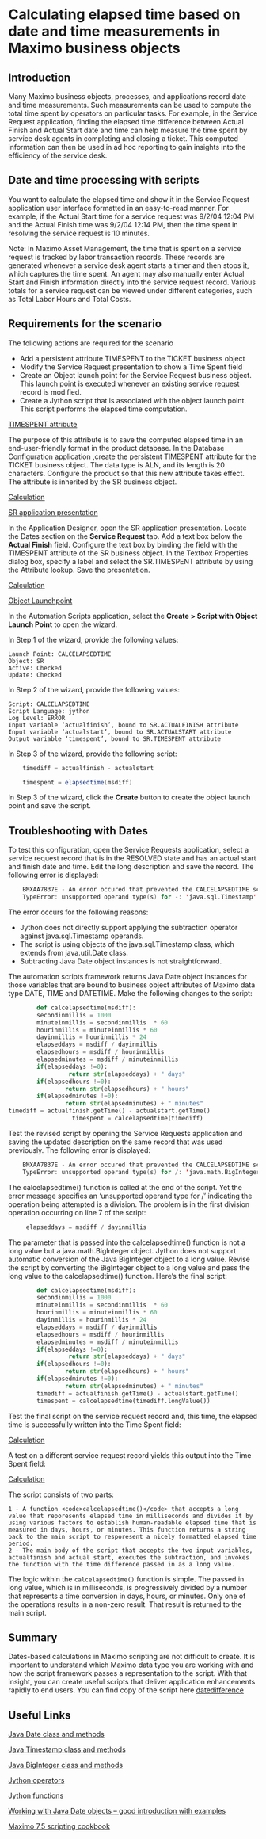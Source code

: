 # Calculating elapsed time based on date and time measurements in Maximo business objects 

## Introduction

Many Maximo business objects, processes, and applications record date and time measurements. Such measurements can be used to compute the total time spent by operators on particular tasks. For example, in the Service Request application, finding the elapsed time difference between Actual Finish and Actual Start date and time can help measure the time spent by service desk agents in completing and closing a ticket. This computed information can then be used in ad hoc reporting to gain insights into the efficiency of the service desk.

## Date and time processing with scripts

You want to calculate the elapsed time and show it in the Service Request application user interface formatted in an easy-to-read manner. For example, if the Actual Start time for a service request was 9/2/04 12:04 PM and the Actual Finish time was 9/2/04 12:14 PM, then the time spent in resolving the service request is 10 minutes.

Note: In Maximo Asset Management, the time that is spent on a service request is tracked by labor transaction records. These records are generated whenever a service desk agent starts a timer and then stops it, which captures the time spent. An agent may also manually enter Actual Start and Finish information directly into the service request record. Various totals for a service request can be viewed under different categories, such as Total Labor Hours and Total Costs. 

## Requirements for the scenario

The following actions are required for the scenario

* Add a persistent attribute TIMESPENT to the TICKET business object
* Modify the Service Request presentation to show a Time Spent field 
* Create an Object launch point for the Service Request business object. This launch point is executed whenever an existing service request record is modified.
* Create a Jython script that is associated with the object launch point. This script performs the elapsed time computation.

<u>TIMESPENT attribute</u>

The purpose of this attribute is to save the computed elapsed time in an end-user-friendly format in the product database. In the Database Configuration application ,create the persistent TIMESPENT attribute for the TICKET business object. The data type is ALN, and its length is 20 characters. Configure the product so that this new attribute takes effect. The attribute is inherited by the SR business object. 

[Calculation](sample06-1/pic1.jpeg)

<u>SR application presentation</u>

In the Application Designer, open the SR application presentation. Locate the Dates section on the **Service Request** tab. Add a text box  below the **Actual Finish** field. Configure the text box by binding the field with the TIMESPENT attribute of the SR business object. In the Textbox Properties dialog box, specify a label and select the SR.TIMESPENT attribute by using the Attribute lookup. Save the presentation. 

[Calculation](sample06-1/pic2.jpeg)

<u>Object Launchpoint</u>

In the Automation Scripts application, select the **Create > Script with Object Launch Point** to open the wizard.

In Step 1 of the wizard, provide the following values:

    Launch Point: CALCELAPSEDTIME
    Object: SR
    Active: Checked
    Update: Checked

In Step 2 of the wizard, provide the following values:


    Script: CALCELAPSEDTIME
    Script Language: jython
    Log Level: ERROR
    Input variable ‘actualfinish’, bound to SR.ACTUALFINISH attribute
    Input variable ‘actualstart’, bound to SR.ACTUALSTART attribute
    Output variable ‘timespent’, bound to SR.TIMESPENT attribute

In Step 3 of the wizard, provide the following script:
```java
    timediff = actualfinish - actualstart

    timespent = elapsedtime(msdiff)
```    
In Step 3 of the wizard, click the **Create** button to create the object launch point and save the script.

## Troubleshooting with Dates

To test this configuration, open the Service Requests application, select a service request record that is in the RESOLVED state and has an actual start and finish date and time. Edit the long description and save the record. The following error is displayed:

```kotlin
    BMXAA7837E - An error occured that prevented the CALCELAPSEDTIME script for the CALCELAPSEDTIME launch point from running.
    TypeError: unsupported operand type(s) for -: 'java.sql.Timestamp' and 'java.sql.Timestamp' in <script> at line number 1
```

The error occurs for the following reasons:

* Jython does not directly support applying the subtraction operator against java.sql.Timestamp operands.
* The script is using objects of the java.sql.Timestamp class, which extends from java.util.Date class.
* Subtracting Java Date object instances is not straightforward.

The automation scripts framework returns Java Date object instances for those variables that are bound to business object attributes of Maximo data type DATE, TIME and DATETIME. Make the following changes to the script:
```python
        def calcelapsedtime(msdiff):
        secondinmillis = 1000
        minuteinmillis = secondinmillis  * 60
        hourinmillis = minuteinmillis * 60
        dayinmillis = hourinmillis * 24
        elapseddays = msdiff / dayinmillis
        elapsedhours = msdiff / hourinmillis
        elapsedminutes = msdiff / minuteinmillis
        if(elapseddays !=0):
                 return str(elapseddays) + " days"
        if(elapsedhours !=0):
                return str(elapsedhours) + " hours"
        if(elapsedminutes !=0):
                return str(elapsedminutes) + " minutes"
timediff = actualfinish.getTime() - actualstart.getTime()
                  timespent = calcelapsedtime(timediff)
```
Test the revised script by opening the Service Requests application and saving the updated description on the same record that was used previously. The following error is displayed:

```kotlin
    BMXAA7837E - An error occured that prevented the CALCELAPSEDTIME script for the CALCELAPSEDTIME launch point from running.
    TypeError: unsupported operand type(s) for /: 'java.math.BigInteger' and 'int' in <script> at line number 20
```

The calcelapsedtime() function is called at the end of the script. Yet the error message specifies an ‘unsupported operand type for /’ indicating the operation being attempted is a division. The problem is in the first division operation occurring on line 7 of the script:

```python
     elapseddays = msdiff / dayinmillis
```
The parameter that is passed into the calcelapsedtime() function is not a long value but a java.math.BigInteger object. Jython does not support automatic conversion of the Java BigInteger object to a long value. Revise the script by converting the BigInteger object to a long value and pass the long value to the calcelapsedtime() function. Here’s the final script:

```python
        def calcelapsedtime(msdiff):
        secondinmillis = 1000
        minuteinmillis = secondinmillis  * 60
        hourinmillis = minuteinmillis * 60
        dayinmillis = hourinmillis * 24
        elapseddays = msdiff / dayinmillis
        elapsedhours = msdiff / hourinmillis
        elapsedminutes = msdiff / minuteinmillis
        if(elapseddays !=0):
                 return str(elapseddays) + " days"
        if(elapsedhours !=0):
                return str(elapsedhours) + " hours"
        if(elapsedminutes !=0):
                return str(elapsedminutes) + " minutes"
        timediff = actualfinish.getTime() - actualstart.getTime()
        timespent = calcelapsedtime(timediff.longValue())
```

Test the final script on the service request record and, this time, the elapsed time is successfully written into the Time Spent field:

[Calculation](sample06-1/pic3.jpeg)                            

A test on a different service request record yields this output into the Time Spent field:

[Calculation](sample06-1/pic4.jpeg) 


The script consists of two parts:

    1 - A function <code>calcelapsedtime()</code> that accepts a long value that reporesents elapsed time in milliseconds and divides it by using various factors to establish human-readable elapsed time that is measured in days, hours, or minutes. This function returns a string back to the main script to resporesent a nicely formatted elapsed time period.
    2 - The main body of the script that accepts the two input variables, actualfinish and actual start, executes the subtraction, and invokes the function with the time difference passed in as a long value.

The logic within the <code>calcelapsedtime()</code> function is simple. The passed in long value, which is in milliseconds, is progressively divided by a number that represents a time conversion in days, hours, or minutes. Only one of the operations results in a non-zero result. That result is returned to the main script.


## Summary

Dates-based calculations in Maximo scripting are not difficult to create. It is important to understand which Maximo data type you are working with and how the script framework passes a representation to the script. With that insight, you can create useful scripts that deliver application enhancements rapidly to end users. You can find copy of the script here [datedifference](sample06-1/datedifference.py)


## Useful Links

[Java Date class and methods](http://download.oracle.com/javase/6/docs/api/java/util/Date.html)

[Java Timestamp class and methods](http://download.oracle.com/javase/6/docs/api/java/sql/Timestamp.html)

[Java BigInteger class and methods](http://download.oracle.com/javase/6/docs/api/java/math/BigInteger.html)

[Jython operators](http://www.jython.org/jythonbook/en/1.0/OpsExpressPF.html)

[Jython functions](http://www.jython.org/jythonbook/en/1.0/DefiningFunctionsandUsingBuilt-Ins.html)

[Working with Java Date objects – good introduction with examples](http://www.javaworld.com/javaworld/jw-03-2001/jw-0330-time.html)

[Maximo 7.5 scripting cookbook](http://www.javaworld.com/javaworld/jw-03-2001/jw-0330-time.html)
